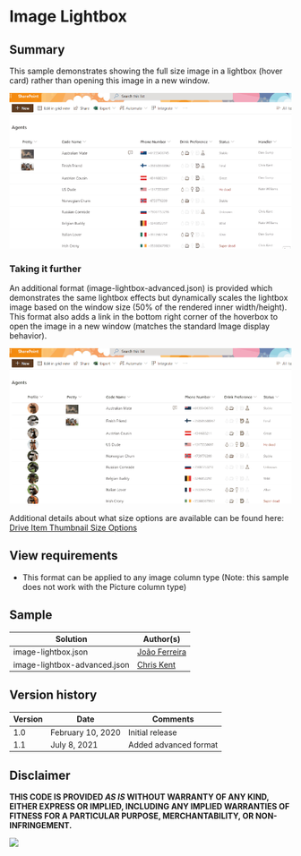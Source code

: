 # Image Lightbox

## Summary
This sample demonstrates showing the full size image in a lightbox (hover card) rather than opening this image in a new window.

![screenshot of the sample](./assets/screenshot.gif)

### Taking it further

An additional format (image-lightbox-advanced.json) is provided which demonstrates the same lightbox effects but dynamically scales the lightbox image based on the window size (50% of the rendered inner width/height). This format also adds a link in the bottom right corner of the hoverbox to open the image in a new window (matches the standard Image display behavior).

![screenshot of the advanced sample](./assets/screenshotAdvanced.gif)

Additional details about what size options are available can be found here: [Drive Item Thumbnail Size Options](https://docs.microsoft.com/graph/api/driveitem-list-thumbnails?view=graph-rest-1.0&tabs=http#size-options)

## View requirements
- This format can be applied to any image column type (Note: this sample does not work with the Picture column type)


## Sample

Solution|Author(s)
--------|---------
image-lightbox.json | [João Ferreira](https://twitter.com/Joao12Ferreira)
image-lightbox-advanced.json | [Chris Kent](https://twitter.com/thechriskent)

## Version history

Version|Date|Comments
-------|----|--------
1.0|February 10, 2020|Initial release
1.1|July 8, 2021|Added advanced format


## Disclaimer
**THIS CODE IS PROVIDED *AS IS* WITHOUT WARRANTY OF ANY KIND, EITHER EXPRESS OR IMPLIED, INCLUDING ANY IMPLIED WARRANTIES OF FITNESS FOR A PARTICULAR PURPOSE, MERCHANTABILITY, OR NON-INFRINGEMENT.**

<img src="https://telemetry.sharepointpnp.com/sp-dev-list-formatting/column-samples/image-lightbox" />